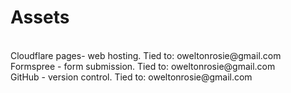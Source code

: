 <h1>Assets</h1>
<br>
Cloudflare pages- web hosting. Tied to: oweltonrosie@gmail.com
<br>
Formspree - form submission. Tied to: oweltonrosie@gmail.com
<br>
GitHub - version control. Tied to: oweltonrosie@gmail.com
